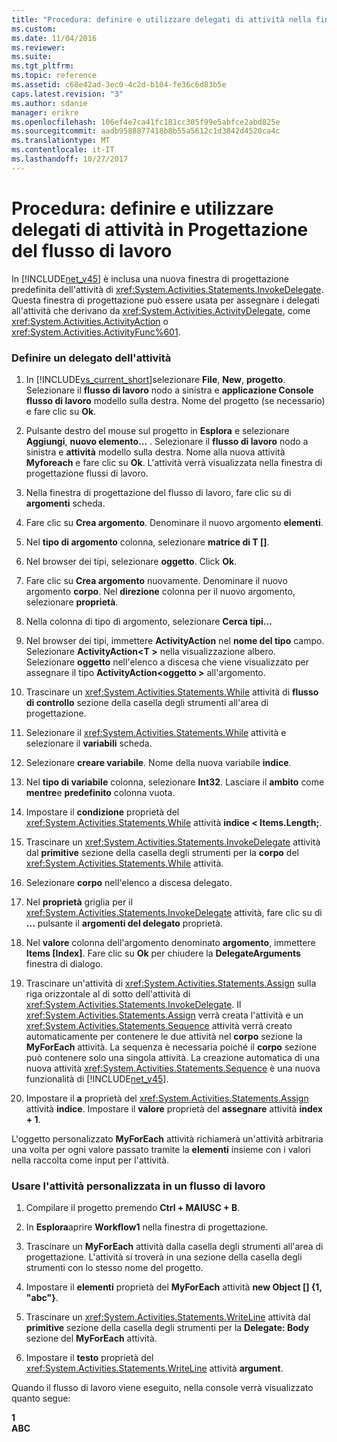 ```yaml
---
title: "Procedura: definire e utilizzare delegati di attività nella finestra di progettazione del flusso di lavoro | Documenti Microsoft"
ms.custom: 
ms.date: 11/04/2016
ms.reviewer: 
ms.suite: 
ms.tgt_pltfrm: 
ms.topic: reference
ms.assetid: c68e42ad-3ec0-4c2d-b104-fe36c6d83b5e
caps.latest.revision: "3"
ms.author: sdanie
manager: erikre
ms.openlocfilehash: 106ef4e7ca41fc181cc305f99e5abfce2abd825e
ms.sourcegitcommit: aadb9588877418b8b55a5612c1d3842d4520ca4c
ms.translationtype: MT
ms.contentlocale: it-IT
ms.lasthandoff: 10/27/2017
---
```

# <a name="how-to-define-and-consume-activity-delegates-in-the-workflow-designer"></a>Procedura: definire e utilizzare delegati di attività in Progettazione del flusso di lavoro
In [!INCLUDE[net_v45](../ide/includes/net_v45_md.md)] è inclusa una nuova finestra di progettazione predefinita dell'attività di <xref:System.Activities.Statements.InvokeDelegate>. Questa finestra di progettazione può essere usata per assegnare i delegati all'attività che derivano da <xref:System.Activities.ActivityDelegate>, come <xref:System.Activities.ActivityAction> o <xref:System.Activities.ActivityFunc%601>.  
  
### <a name="define-an-activity-delegate"></a>Definire un delegato dell'attività  
  
1.  In [!INCLUDE[vs_current_short](../code-quality/includes/vs_current_short_md.md)]selezionare **File**, **New**, **progetto**. Selezionare il **flusso di lavoro** nodo a sinistra e **applicazione Console flusso di lavoro** modello sulla destra. Nome del progetto (se necessario) e fare clic su **Ok**.  
  
2.  Pulsante destro del mouse sul progetto in **Esplora** e selezionare **Aggiungi**, **nuovo elemento...** . Selezionare il **flusso di lavoro** nodo a sinistra e **attività** modello sulla destra. Nome alla nuova attività **Myforeach** e fare clic su **Ok**. L'attività verrà visualizzata nella finestra di progettazione flussi di lavoro.  
  
3.  Nella finestra di progettazione del flusso di lavoro, fare clic su di **argomenti** scheda.  
  
4.  Fare clic su **Crea argomento**. Denominare il nuovo argomento **elementi**.  
  
5.  Nel **tipo di argomento** colonna, selezionare **matrice di T []**.  
  
6.  Nel browser dei tipi, selezionare **oggetto**. Click **Ok**.  
  
7.  Fare clic su **Crea argomento** nuovamente. Denominare il nuovo argomento **corpo**. Nel **direzione** colonna per il nuovo argomento, selezionare **proprietà**.  
  
8.  Nella colonna di tipo di argomento, selezionare **Cerca tipi...**  
  
9. Nel browser dei tipi, immettere **ActivityAction** nel **nome del tipo** campo. Selezionare **ActivityAction\<T >** nella visualizzazione albero. Selezionare **oggetto** nell'elenco a discesa che viene visualizzato per assegnare il tipo **ActivityAction\<oggetto >** all'argomento.  
  
10. Trascinare un <xref:System.Activities.Statements.While> attività di **flusso di controllo** sezione della casella degli strumenti all'area di progettazione.  
  
11. Selezionare il <xref:System.Activities.Statements.While> attività e selezionare il **variabili** scheda.  
  
12. Selezionare **creare variabile**. Nome della nuova variabile **indice**.  
  
13. Nel **tipo di variabile** colonna, selezionare **Int32**. Lasciare il **ambito** come **mentre**e **predefinito** colonna vuota.  
  
14. Impostare il **condizione** proprietà del <xref:System.Activities.Statements.While> attività **indice < Items.Length;**.  
  
15. Trascinare un <xref:System.Activities.Statements.InvokeDelegate> attività dal **primitive** sezione della casella degli strumenti per la **corpo** del <xref:System.Activities.Statements.While> attività.  
  
16. Selezionare **corpo** nell'elenco a discesa delegato.  
  
17. Nel **proprietà** griglia per il <xref:System.Activities.Statements.InvokeDelegate> attività, fare clic su di **...**  pulsante il **argomenti del delegato** proprietà.  
  
18. Nel **valore** colonna dell'argomento denominato **argomento**, immettere **Items [Index]**. Fare clic su **Ok** per chiudere la **DelegateArguments** finestra di dialogo.  
  
19. Trascinare un'attività di <xref:System.Activities.Statements.Assign> sulla riga orizzontale al di sotto dell'attività di <xref:System.Activities.Statements.InvokeDelegate>. Il <xref:System.Activities.Statements.Assign> verrà creata l'attività e un <xref:System.Activities.Statements.Sequence> attività verrà creato automaticamente per contenere le due attività nel **corpo** sezione la **MyForEach** attività. La sequenza è necessaria poiché il **corpo** sezione può contenere solo una singola attività. La creazione automatica di una nuova attività <xref:System.Activities.Statements.Sequence> è una nuova funzionalità di [!INCLUDE[net_v45](../ide/includes/net_v45_md.md)].  
  
20. Impostare il **a** proprietà del <xref:System.Activities.Statements.Assign> attività **indice**. Impostare il **valore** proprietà del **assegnare** attività **index + 1**.  
  
 L'oggetto personalizzato **MyForEach** attività richiamerà un'attività arbitraria una volta per ogni valore passato tramite la **elementi** insieme con i valori nella raccolta come input per l'attività.  
  
### <a name="use-the-custom-activity-in-a-workflow"></a>Usare l'attività personalizzata in un flusso di lavoro  
  
1.  Compilare il progetto premendo **Ctrl + MAIUSC + B**.  
  
2.  In **Esplora**aprire **Workflow1** nella finestra di progettazione.  
  
3.  Trascinare un **MyForEach** attività dalla casella degli strumenti all'area di progettazione. L'attività si troverà in una sezione della casella degli strumenti con lo stesso nome del progetto.  
  
4.  Impostare il **elementi** proprietà del **MyForEach** attività **new Object [] {1, "abc"}**.  
  
5.  Trascinare un <xref:System.Activities.Statements.WriteLine> attività dal **primitive** sezione della casella degli strumenti per la **Delegate: Body** sezione del **MyForEach** attività.  
  
6.  Impostare il **testo** proprietà del <xref:System.Activities.Statements.WriteLine> attività **argument**.  
  
 Quando il flusso di lavoro viene eseguito, nella console verrà visualizzato quanto segue:  
  
 **1**   
**ABC**